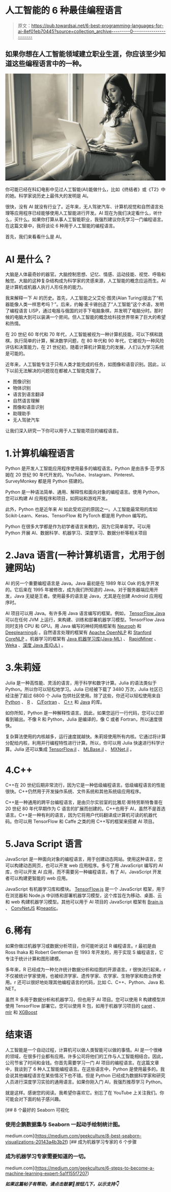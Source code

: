 # 人工智能的 6 种最佳编程语言

> 原文：<https://pub.towardsai.net/6-best-programming-languages-for-ai-8ef01eb70445?source=collection_archive---------0----------------------->

## 如果你想在人工智能领域建立职业生涯，你应该至少知道这些编程语言中的一种。

![](img/96c8042559f523fb0fdd56482647c80a.png)

你可能已经在科幻电影中见过人工智能(AI)能做什么，比如《终结者》或《T2》中的她。科学家说历史上最伟大的发明是 AI。

很快，没有 AI 就没有行业了。近年来，无人驾驶汽车、计算机视觉和自然语言处理等应用程序已经能够使用人工智能进行开发。AI 现在为我们决定看什么，听什么，买什么。如果你打算从事人工智能职业，我强烈建议你先学习一门编程语言。在这篇文章中，我将谈论 6 种用于人工智能的编程语言。

首先，我们来看看什么是 AI。

# AI 是什么？

大脑是人体最奇妙的器官。大脑控制思想、记忆、情感、运动技能、视觉、呼吸和触觉。大脑的这种复杂结构成为科学家的灵感来源，人工智能的概念应运而生。AI 是计算机或机器人执行人形任务的能力。

我来解释一下 AI 的历史。首先，人工智能之父艾伦·图灵(Alan Turing)提出了“机器能像人类一样思考吗？”。后来，约翰·麦卡锡创造了“人工智能”这个术语，发明了编程语言 LISP，通过电报与俄国的对手下电脑象棋，并发明了电脑分时。那时候的电脑大到可以装满一个房间。但人工智能的概念给科技世界带来了巨大的希望和热情。

在 20 世纪 60 年代和 70 年代，人工智能被视为一种计算机技能，可以下棋和跳棋，执行简单的计算，解决数学问题，在 80 年代和 90 年代，它被视为一种风险评估和决策能力，在 21 世纪初，随着计算机计算能力的发展，人们认为学习系统是可能的。

近年来，人工智能专注于只有人类才能完成的任务，如图像和语音识别。因此，以下以前无法解决的问题现在都被人工智能克服了。

*   图像识别
*   物体识别
*   语言到语言翻译
*   自然语言理解
*   图像和语音识别
*   助理助手
*   无人驾驶汽车

让我们深入研究一下你可以用于人工智能项目的编程语言。

# 1.计算机编程语言

Python 是开发人工智能应用程序使用最多的编程语言。Python 是由吉多·范·罗苏姆在 20 世纪 90 年代开发的。YouTube、Instagram、Pinterest、SurveyMonkey 都是用 Python 搭建的。

Python 是一种语法简单、通用、解释性和面向对象的编程语言。使用 Python，您可以构建 AI 应用程序和项目，如网站和游戏开发。

此外，Python 也是近年来 AI 如此受欢迎的原因之一。人工智能最常用的库如 Scikit-Learn、Keras、TensorFlow 和 PyTorch 都是用 Python 编写的。

Python 在很多大学都是作为初学者语言来教的，因为它简单易学。可以用 Python 开展 AI、数据科学、机器学习、深度学习、数据分析等相关项目

# 2.Java 语言(一种计算机语言，尤用于创建网站)

AI 的另一个重要编程语言是 Java。Java 最初是在 1989 年以 Oak 的名字开发的。它后来在 1995 年被修改，成为我们所知道的 Java。对于服务器端应用开发，Java 无疑是王者。使用最多的语言是 Java，尤其是在创建 Android 应用程序时。

AI 项目可以用 Java。有许多用 Java 语言编写的框架。例如， [TensorFlow Java](https://www.tensorflow.org/jvm/install) 可以在任何 JVM 上运行，来构建、训练和部署机器学习模型。TensorFlow Java 同时支持 CPU 和 GPU。用 Java 编写的神经网络框架有 [Neuroph](http://neuroph.sourceforge.net/) 和 [Deeplearning4j](https://deeplearning4j.konduit.ai/) 。自然语言处理的框架有 [Apache OpenNLP](https://opennlp.apache.org/) 和 [Stanford CoreNLP](https://stanfordnlp.github.io/CoreNLP/) 。机器学习的框架有 [Java 机器学习库(Java-ML)](http://java-ml.sourceforge.net/) 、 [RapidMiner](https://rapidminer.com/) 、 [Weka](https://www.cs.waikato.ac.nz/ml/weka/) 、[深度 Java 库(DJL)](https://djl.ai/) 。

# 3.朱莉娅

Julia 是一种高性能、灵活的语言，用于科学和数字计算。Julia 的语法类似于 Python。所以你可以轻松地学习。Julia 已经被下载了 3480 万次，Julia 社区已经注册了超过 6800 个 Julia 包供社区使用。除了这些，你还可以轻松使用来自 [Python](https://github.com/JuliaPy/PyCall.jl) 、 [R](https://github.com/JuliaInterop/RCall.jl) 、 [C/Fortran](https://docs.julialang.org/en/v1/manual/calling-c-and-fortran-code/#Calling-C-and-Fortran-Code-1) 、 [C++](https://github.com/Keno/Cxx.jl) 和 [Java](https://github.com/JuliaInterop/JavaCall.jl) 的库。

如你所知，Python 是一种解释性语言。因此，如果您运行一行代码，您可以立即看到输出。不像 R 和 Python，Julia 是编译的，像 C 或者 Fortran，所以速度很快。

复杂算法使用的内核越多，运行速度就越快。朱莉娅使用所有内核。它通过将计算分配给内核，利用并行编程特性进行计算。所以，你可以用 Julia 快速进行科学计算。Julia 还可以集成 [TensorFlow.jl](https://www.google.com/url?sa=t&rct=j&q=&esrc=s&source=web&cd=&cad=rja&uact=8&ved=2ahUKEwipsPGJ7OX1AhWiR_EDHWO_DsoQFnoECAcQAQ&url=https%3A%2F%2Fgithub.com%2Fmalmaud%2FTensorFlow.jl&usg=AOvVaw2ApPeSl5UYzqKd1REuIQjt) 、 [MLBase.jl](https://github.com/JuliaStats/MLBase.jl) 、 [MXNet.jl](https://github.com/dmlc/MXNet.jl) 。

# 4.C++

C++在 20 世纪后期非常流行，因为它是一种低级编程语言。低级编程语言的性能很快。C++仍然用于开发操作系统、文件系统和其他系统级应用程序。

C++是一种通用的跨平台编程语言，是由贝尔实验室的比雅尼·斯特劳斯特鲁普在 20 世纪 80 年代早期作为 C 语言的扩展而创建的。C++也用于 AI，虽然不是首选语言。C++是一种有利的语言，因为它将用户代码翻译成计算机可读的机器代码。你可以用 TensorFlow 和 Caffe 之类的用 C++写的框架来搭建 AI 项目。

# 5.Java Script 语言

JavaScript 是一种面向对象的编程语言，用于创建动态网站。使用这种语言，您可以构建动态网页，也可以开发 web 应用程序。多亏了用 JavaScript 编写的 AI 库，你可以开发 AI 应用，而不需要另一种编程语言。有了 AI，JavaScript 开发者可以构建更智能的 web 应用。

JavaScript 有机器学习库和模块。 [TensorFlow.js](https://www.tensorflow.org/js) 是一个 JavaScript 框架，用于在浏览器和 Node.js 中训练和部署机器学习模型，这个库旨在为移动、桌面、云和 web 构建机器学习模型。其他可以用于 AI 项目的 JavaScript 框架有 [Brain.js](https://brain.js.org/#/) 、 [ConvNetJS](https://cs.stanford.edu/people/karpathy/convnetjs/) 和[neaptic](https://wagenaartje.github.io/neataptic/)。

# 6.稀有

如果你做过机器学习或数据分析项目，你可能听说过 R 编程语言。r 最初是由 Ross Ihaka 和 Robert Gentleman 在 1993 年开发的，用于实现 S 编程语言，它专注于统计计算和图形建模。

多年来，R 已经成为一种允许统计数据分析和绘图的开源语言。r 很快流行起来。r 不仅被统计学家使用，也被经济学家、遗传学家、农学家、生物学家和商业界使用。r 还可以很好地处理其他编程语言的代码，比如 C、C++、Python、Java 和. NET。

虽然 R 多用于数据分析和机器学习，但也用于 AI 项目。您可以使用 R 构建模型并使用 TensorFlow 部署它。您可以使用 R 包，如用于机器学习项目的 [caret](https://topepo.github.io/caret/) 、 [mlr](https://mlr.mlr-org.com/) 和 [XGBoost](https://xgboost.readthedocs.io/en/stable/R-package/xgboostPresentation.html)

# 结束语

人工智能是一个自动过程，计算机可以做人类智能可以做的事情。AI 是一个很棒的领域，在很多行业都有应用。许多公司将他们的工作与人工智能相结合。因此，公司节省了时间和金钱。你首先需要学习一门 AI 项目的编程语言。在这篇文章中，我谈到了 6 种人工智能编程语言。在这些语言中，Python 是使用最多的。我会说其他编程语言在某些情况下也不错。但是 Python 已经成为数据科学家和研究人员进行深度学习实验的通用语言。如果你刚入门 AI，我强烈推荐学习 Python。

就是这样。感谢您的阅读。我希望你喜欢它。别忘了在 YouTube 上关注我们。你可能会对下面的帖子感兴趣。

[](https://medium.com/geekculture/8-best-seaborn-visualizations-20143a4b3b2f) [## 8 个最好的 Seaborn 可视化

### 使用企鹅数据集与 Seaborn 一起动手绘制统计图。

medium.com](https://medium.com/geekculture/8-best-seaborn-visualizations-20143a4b3b2f) [](https://medium.com/geekculture/6-steps-to-become-a-machine-learning-expert-5a1f155f7207) [## 成为机器学习专家的 6 个步骤

### 成为机器学习专家需要知道的一切。

medium.com](https://medium.com/geekculture/6-steps-to-become-a-machine-learning-expert-5a1f155f7207) 

***如果这篇帖子有帮助，请点击鼓掌👏按钮几下，以示支持👇***